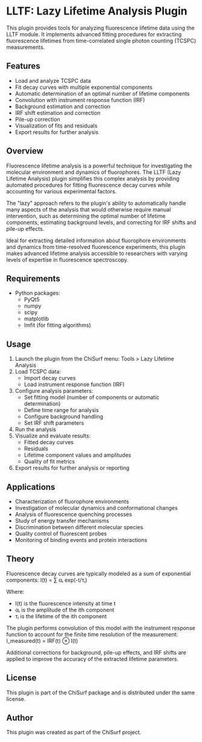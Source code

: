 # LLTF: Lazy Lifetime Analysis Plugin

This plugin provides tools for analyzing fluorescence lifetime data using the LLTF module. It implements advanced 
fitting procedures for extracting fluorescence lifetimes from time-correlated single photon counting (TCSPC) 
measurements.

## Features

- Load and analyze TCSPC data
- Fit decay curves with multiple exponential components
- Automatic determination of an optimal number of lifetime components
- Convolution with instrument response function (IRF)
- Background estimation and correction
- IRF shift estimation and correction
- Pile-up correction
- Visualization of fits and residuals
- Export results for further analysis

## Overview

Fluorescence lifetime analysis is a powerful technique for investigating the molecular environment and dynamics of 
fluorophores. The LLTF (Lazy Lifetime Analysis) plugin simplifies this complex analysis by providing automated 
procedures for fitting fluorescence decay curves while accounting for various experimental factors.

The "lazy" approach refers to the plugin's ability to automatically handle many aspects of the analysis that would 
otherwise require manual intervention, such as determining the optimal number of lifetime components, estimating 
background levels, and correcting for IRF shifts and pile-up effects.

Ideal for extracting detailed information about fluorophore environments and dynamics from time-resolved fluorescence 
experiments, this plugin makes advanced lifetime analysis accessible to researchers with varying levels of expertise 
in fluorescence spectroscopy.

## Requirements

- Python packages:
  - PyQt5
  - numpy
  - scipy
  - matplotlib
  - lmfit (for fitting algorithms)

## Usage

1. Launch the plugin from the ChiSurf menu: Tools > Lazy Lifetime Analysis
2. Load TCSPC data:
   - Import decay curves
   - Load instrument response function (IRF)
3. Configure analysis parameters:
   - Set fitting model (number of components or automatic determination)
   - Define time range for analysis
   - Configure background handling
   - Set IRF shift parameters
4. Run the analysis
5. Visualize and evaluate results:
   - Fitted decay curves
   - Residuals
   - Lifetime component values and amplitudes
   - Quality of fit metrics
6. Export results for further analysis or reporting

## Applications

- Characterization of fluorophore environments
- Investigation of molecular dynamics and conformational changes
- Analysis of fluorescence quenching processes
- Study of energy transfer mechanisms
- Discrimination between different molecular species
- Quality control of fluorescent probes
- Monitoring of binding events and protein interactions

## Theory

Fluorescence decay curves are typically modeled as a sum of exponential components:
I(t) = ∑ αᵢ exp(-t/τᵢ)

Where:
- I(t) is the fluorescence intensity at time t
- αᵢ is the amplitude of the ith component
- τᵢ is the lifetime of the ith component

The plugin performs convolution of this model with the instrument response function to account for the finite time 
resolution of the measurement:
I_measured(t) = IRF(t) ⊗ I(t)

Additional corrections for background, pile-up effects, and IRF shifts are applied to improve the accuracy of the 
extracted lifetime parameters.

## License

This plugin is part of the ChiSurf package and is distributed under the same license.

## Author

This plugin was created as part of the ChiSurf project.